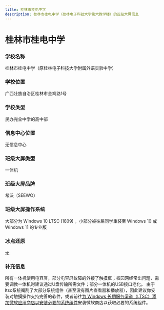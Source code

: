 ```yaml
---
title: 桂林市桂电中学
description: 桂林市桂电中学（桂林电子科技大学第六教学楼）的班级大屏信息
---
```


# 桂林市桂电中学

### 学校名称

桂林市桂电中学（原桂林电子科技大学附属外语实验中学）

### 学校位置

广西壮族自治区桂林市金鸡路1号

### 学校类型

民办完全中学的高中部

### 信息中心位置

无信息中心

### 班级大屏类型

一体机

### 班级大屏品牌

希沃（SEEWO）

### 班级大屏操作系统

大部分为 Windows 10 LTSC (1809) ，小部分被往届同学重装至 Windows 10 或 Windows 11 的专业版

### 冰点还原

无

### 补充信息

所有一体机使用电容屏，部分电容屏故障的外接了触摸框；校园网经常出问题，需要调教一体机时建议通过U盘传输所需文件；部分一体机的USB接口老化。
由于ltsc系统阉割了大部分系统组件（甚至没有图片查看器和播放器），因此建议你安装对触摸操作支持完善的软件，或者前往[为 Windows 长期服务渠道（LTSC）添加微软应用商店以安装必要的系统组件](\docs\faq\Add-Microsoft-Store-For-Windows-LTSC.md)安装微软商店以获取必要的系统组件。